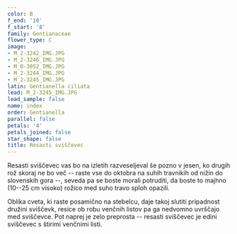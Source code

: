 ```yaml
---
color: B
f_end: '10'
f_start: '8'
family: Gentianaceae
flower_type: C
image:
- M_2-3242_IMG.JPG
- M_2-3246_IMG.JPG
- M_0-3052_IMG.JPG
- M_2-3244_IMG.JPG
- M_2-3245_IMG.JPG
latin: Gentianella ciliata
lead: M_2-3245_IMG.JPG
lead_sample: false
name: index
order: Gentianella
parallel: false
petals: '4'
petals_joined: false
star_shape: false
title: Resasti sviščevec
---
```

Resasti sviščevec vas bo na izletih razveseljeval še pozno v jesen, ko drugih rož skoraj ne bo več -- raste vse do oktobra na suhih travnikih od nižin do slovenskih gora --, seveda pa se boste morali potruditi, da boste to majhno (10--25 cm visoko) rožico med suho travo sploh opazili.

Oblika cveta, ki raste posamično na stebelcu, daje takoj slutiti pripadnost družini sviščevk, resice ob robu venčnih listov pa ga nedvomno uvrščajo med sviščevce. Pot naprej je zelo preprosta -- resasti sviščevec je edini sviščevec s štirimi venčnimi listi.

